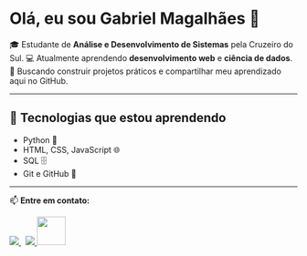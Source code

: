 # Olá, eu sou Gabriel Magalhães 👋

🎓 Estudante de **Análise e Desenvolvimento de Sistemas** pela Cruzeiro do Sul.
💻 Atualmente aprendendo **desenvolvimento web** e **ciência de dados**.
🚀 Buscando construir projetos práticos e compartilhar meu aprendizado aqui no GitHub.

---

## 🌱 Tecnologias que estou aprendendo

* Python 🐍
* HTML, CSS, JavaScript 🌐
* SQL 🗄️
* Git e GitHub 🔧

---

📫 **Entre em contato:**

<a href="https://www.linkedin.com/in/gabriel-magalhães-3b0aa0239/">
  <img src="https://img.shields.io/badge/LinkedIn-0077B5.svg?style=for-the-badge&logo=linkedin&logoColor=white">
</a> &nbsp;

<a href="https://mail.google.com/mail/?view=cm&fs=1&to=gabrielmagalhaes062@gmail.com" target="_blank">
  <img src="https://img.shields.io/badge/Gmail-D14836.svg?style=for-the-badge&logo=gmail&logoColor=white">
</a>


   <img width='50' height='50' src="https://cdn.jsdelivr.net/gh/devicons/devicon@latest/icons/python/python-original.svg" />
          


<!--
**GabrielMagalhaesDeLima/GabrielMagalhaesDeLima** is a ✨ _special_ ✨ repository because its `README.md` (this file) appears on your GitHub profile.

Here are some ideas to get you started:

- 🔭 I’m currently working on ...
- 🌱 I’m currently learning ...
- 👯 I’m looking to collaborate on ...
- 🤔 I’m looking for help with ...
- 💬 Ask me about ...
- 📫 How to reach me: ...
- 😄 Pronouns: ...
- ⚡ Fun fact: ...
-->
